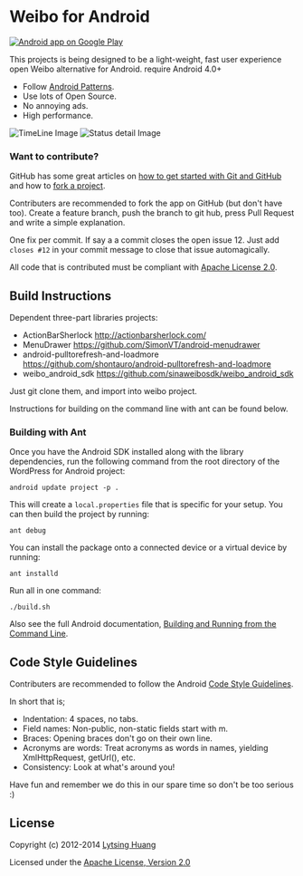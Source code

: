 # Weibo for Android

<a href="https://play.google.com/store/apps/details?id=org.lytsing.android.weibo">
	<img alt="Android app on Google Play" src="https://developer.android.com/images/brand/en_app_rgb_wo_45.png" />
</a>

This projects is being designed to be a light-weight, fast user experience open Weibo alternative for Android. require Android 4.0+

* Follow [Android Patterns](http://www.androidpatterns.com/).
* Use lots of Open Source.
* No annoying ads.
* High performance.

![TimeLine Image](http://lytsing.org/images/weibo1.png)  ![Status detail Image](http://lytsing.org/images/weibo2.png) 

### Want to contribute?

GitHub has some great articles on [how to get started with Git and GitHub](http://help.github.com/) and how to [fork a project](http://help.github.com/forking/).

Contributers are recommended to fork the app on GitHub (but don't have too). Create a feature branch, push the branch to git hub, press Pull Request and write a simple explanation.

One fix per commit. If say a a commit closes the open issue 12. Just add `closes #12` in your commit message to close that issue automagically.

All code that is contributed must be compliant with [Apache License 2.0](http://www.apache.org/licenses/LICENSE-2.0.html).

## Build Instructions ##

Dependent three-part libraries projects:

* ActionBarSherlock http://actionbarsherlock.com/
* MenuDrawer https://github.com/SimonVT/android-menudrawer
* android-pulltorefresh-and-loadmore https://github.com/shontauro/android-pulltorefresh-and-loadmore
* weibo_android_sdk https://github.com/sinaweibosdk/weibo_android_sdk

Just git clone them, and import into weibo project.

Instructions for building on the command line with ant can be found below.

### Building with Ant ###

Once you have the Android SDK installed along with the library dependencies,
run the following command from the root directory of the WordPress for Android
project:

    android update project -p .

This will create a `local.properties` file that is specific for your setup.
You can then build the project by running:

    ant debug

You can install the package onto a connected device or a virtual device by
running:

    ant installd

Run all in one command:
	
	./build.sh


Also see the full Android documentation, [Building and Running from the Command
Line][command-line].

[command-line]: http://developer.android.com/tools/building/building-cmdline.html


## Code Style Guidelines

Contributers are recommended to follow the Android [Code Style Guidelines](http://source.android.com/source/code-style.html). 

In short that is;

* Indentation: 4 spaces, no tabs.
* Field names: Non-public, non-static fields start with m.
* Braces: Opening braces don't go on their own line.
* Acronyms are words: Treat acronyms as words in names, yielding XmlHttpRequest, getUrl(), etc.
* Consistency: Look at what's around you!

Have fun and remember we do this in our spare time so don't be too serious :)

## License
Copyright (c) 2012-2014 [Lytsing Huang](http://lytsing.org)

Licensed under the [Apache License, Version 2.0](http://www.apache.org/licenses/LICENSE-2.0.html)

